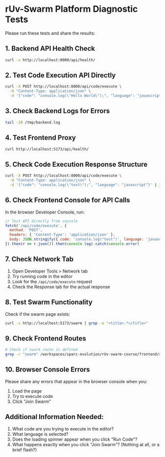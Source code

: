 # rUv-Swarm Platform Diagnostic Tests

Please run these tests and share the results:

## 1. Backend API Health Check
```bash
curl -v http://localhost:8000/api/health/
```

## 2. Test Code Execution API Directly
```bash
curl -X POST http://localhost:8000/api/code/execute \
  -H "Content-Type: application/json" \
  -d '{"code": "console.log(\"Hello World\");", "language": "javascript"}'
```

## 3. Check Backend Logs for Errors
```bash
tail -20 /tmp/backend.log
```

## 4. Test Frontend Proxy
```bash
curl http://localhost:5173/api/health/
```

## 5. Check Code Execution Response Structure
```bash
curl -X POST http://localhost:8000/api/code/execute \
  -H "Content-Type: application/json" \
  -d '{"code": "console.log(\"test\");", "language": "javascript"}' | jq '.'
```

## 6. Check Frontend Console for API Calls
In the browser Developer Console, run:
```javascript
// Test API directly from console
fetch('/api/code/execute', {
  method: 'POST',
  headers: { 'Content-Type': 'application/json' },
  body: JSON.stringify({ code: 'console.log("test")', language: 'javascript' })
}).then(r => r.json()).then(console.log).catch(console.error)
```

## 7. Check Network Tab
1. Open Developer Tools > Network tab
2. Try running code in the editor
3. Look for the `/api/code/execute` request
4. Check the Response tab for the actual response

## 8. Test Swarm Functionality
Check if the swarm page exists:
```bash
curl -s http://localhost:5173/swarm | grep -o "<title>.*</title>"
```

## 9. Check Frontend Routes
```bash
# Check if swarm route is defined
grep -r "swarm" /workspaces/sparc-evolution/rUv-swarm-course/frontend/src/App.jsx
```

## 10. Browser Console Errors
Please share any errors that appear in the browser console when you:
1. Load the page
2. Try to execute code
3. Click "Join Swarm"

## Additional Information Needed:
1. What code are you trying to execute in the editor?
2. What language is selected?
3. Does the loading spinner appear when you click "Run Code"?
4. What happens exactly when you click "Join Swarm"? (Nothing at all, or a brief flash?)